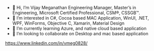 - 👋 Hi, I’m Vijay Meganathan Engineering Manager, Master’s in Engineering, Microsoft Certified Professional, CSM®, CSSGB™.
- 👀 I’m interested in C#, Cocoa based MAC Application, WinUI, .NET, WPF, WinForms, Objective C, Xamarin, Material Design
- 🌱 I’m currently learning Azure, and native cloud based application 
- 💞️ I’m looking to collaborate on Desktop and mac based application

https://www.linkedin.com/in/vmeg0828/
